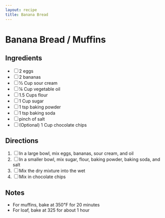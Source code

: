 ```yaml
---
layout: recipe
title: Banana Bread
---
```


<h1>Banana Bread / Muffins</h1>

<section class="ingredients">
<h2>Ingredients</h2>
<ul class="ingredient-list">
<li><label><input type="checkbox">2 eggs</label></li>
<li><label><input type="checkbox">2 bananas</label></li>
<li><label><input type="checkbox">½ Cup sour cream</label></li>
<li><label><input type="checkbox">¼ Cup vegetable oil</label></li>
<li><label><input type="checkbox">1.5 Cups flour</label></li>
<li><label><input type="checkbox">1 Cup sugar</label></li>
<li><label><input type="checkbox">1 tsp baking powder</label></li>
<li><label><input type="checkbox">1 tsp baking soda</label></li>
<li><label><input type="checkbox">pinch of salt</label></li>
<li><label><input type="checkbox">(Optional) 1 Cup chocolate chips</label></li>
</ul>
</section>

<section class="directions">
<h2>Directions</h2>
<ol class="direction-list">
<li><label><input type="checkbox">In a large bowl, mix eggs, bananas, sour cream, and oil</label></li>
<li><label><input type="checkbox">In a smaller bowl, mix sugar, flour, baking powder, baking soda, and salt</label></li>
<li><label><input type="checkbox">Mix the dry mixture into the wet</label></li>
<li><label><input type="checkbox">Mix in chocolate chips</label></li>
</ol>
</section>

<section class="Notes">
<h2>Notes</h2>
<ul class="notes-list">
<li>For muffins, bake at 350℉ for 20 minutes</li>
<li>For loaf, bake at 325 for about 1 hour</li>
</ul>
</section>
